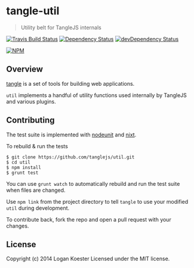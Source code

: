 # tangle-util

> Utility belt for TangleJS internals

[![Travis Build Status](https://secure.travis-ci.org/tanglejs/util.png?branch=master)](http://travis-ci.org/tanglejs/util)
[![Dependency Status](https://david-dm.org/tanglejs/tangle-util.png)](https://david-dm.org/tanglejs/util)
[![devDependency Status](https://david-dm.org/tanglejs/util/dev-status.png)](https://david-dm.org/tanglejs/util#info=devDependencies)

[![NPM](https://nodei.co/npm/tangle-util.png?downloads=true)](https://nodei.co/npm/tangle-util/)

## Overview

[tangle](https://github.com/tanglejs/tangle) is a set of tools
for building web applications.

`util` implements a handful of utility functions used internally by TangleJS and various plugins.


## Contributing

The test suite is implemented with
[nodeunit](https://github.com/caolan/nodeunit) and
[nixt](https://github.com/vesln/nixt).

To rebuild & run the tests

    $ git clone https://github.com/tanglejs/util.git
    $ cd util
    $ npm install
    $ grunt test

You can use `grunt watch` to automatically rebuild and run the test suite when
files are changed.

Use `npm link` from the project directory to tell `tangle` to use
your modified `util` during development.

To contribute back, fork the repo and open a pull request with your changes.


## License

Copyright (c) 2014 Logan Koester
Licensed under the MIT license.


